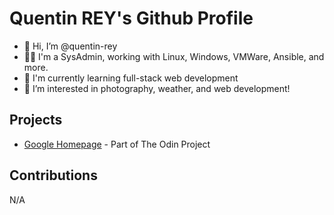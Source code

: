 # Quentin REY's Github Profile

- 👋 Hi, I’m @quentin-rey
- 👨‍💻 I'm a SysAdmin, working with Linux, Windows, VMWare, Ansible, and more.
- 🌱 I'm currently learning full-stack web development
- 👀 I’m interested in photography, weather, and web development!

## Projects

- [Google Homepage](https://github.com/quentin-rey/google-homepage) - Part of The Odin Project

## Contributions

N/A
